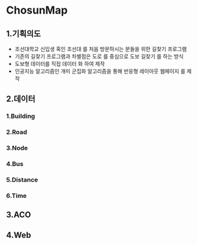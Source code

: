 # ChosunMap
## 1.기획의도 
- 조선대학교 신입생 혹인 조선대 를 처음 방문하시는 분들을 위한 길찾기 프로그램 
- 기존의 길찾기 프로그램과 차별점은 도로 를 중심으로 도보 길찾기 를 하는 방식 
- 도보형 데이터를 직접 데이터 화 하여 제작 
- 인공지능 알고리즘인 개미 군집화 알고리즘을 통해 반응형 레이아웃 웹페이지 를 제작 

## 2.데이터 
### 1.Building 

### 2.Road

### 3.Node

### 4.Bus

### 5.Distance

### 6.Time 

## 3.ACO


## 4.Web
